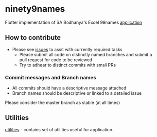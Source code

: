 # ninety9names

Flutter implementation of SA Bodhanya's Excel 99names [application](https://github.com/thameezb/ninety9names_go/blob/master/orig.xlsx)

## How to contribute

- Please see [issues](https://github.com/thameezb/ninety9names_flutter/issues/) to assit with currently required tasks
  - Please submit all code on distinctly named branches and submit a pull request for code to be reviewed
  - Try to adhear to distinct commits with small PRs

### Commit messages and Branch names

- All commits should have a descriptive message attached
- Branch names should be descriptive or linked to a detailed issue

Please consider the master branch as stable (at all times)

## Utilities

[utilities](./utils) - contains set of utilities useful for application.
